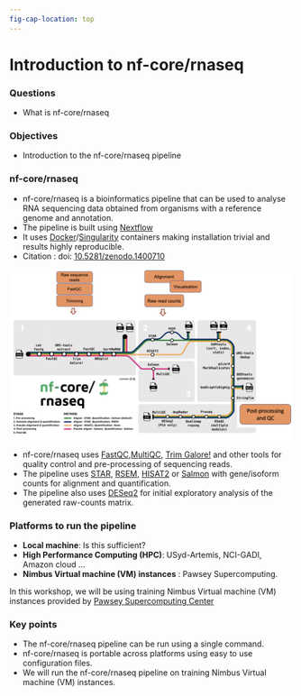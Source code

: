 ```yaml
---
fig-cap-location: top
---
```


# **Introduction to nf-core/rnaseq**

<div class="questions">

### **Questions**

- What is nf-core/rnaseq
</div>  

<div class="objectives">

### **Objectives**

- Introduction to the nf-core/rnaseq pipeline
</div>  


### **nf-core/rnaseq**

- nf-core/rnaseq is a bioinformatics pipeline that can be used to analyse RNA sequencing data obtained from organisms with a reference genome and annotation.
- The pipeline is built using [Nextflow](https://www.nextflow.io/)
-  It uses [Docker](https://www.docker.com/)/[Singularity](https://sylabs.io/) containers making installation trivial and results highly reproducible. 
-  Citation : doi: [10.5281/zenodo.1400710](https://doi.org/10.5281/zenodo.1400710)


![](/fig/typical_and_nfcore_merged.png)

- nf-core/rnaseq uses [FastQC](https://www.bioinformatics.babraham.ac.uk/projects/fastqc/),[MultiQC](http://multiqc.info/), [Trim Galore!](https://www.bioinformatics.babraham.ac.uk/projects/trim_galore/) and other tools for quality control and pre-processing of sequencing reads.
- The pipeline uses [STAR](https://github.com/alexdobin/STAR), [RSEM](https://github.com/deweylab/RSEM), [HISAT2](https://ccb.jhu.edu/software/hisat2/index.shtml) or [Salmon](https://combine-lab.github.io/salmon/) with gene/isoform counts for alignment and quantification.
- The pipeline also uses [DESeq2](https://bioconductor.org/packages/release/bioc/html/DESeq2.html) for initial exploratory analysis of the generated raw-counts matrix.


### **Platforms to run the pipeline**
- **Local machine**: Is this sufficient?
- **High Performance Computing (HPC)**: USyd-Artemis, NCI-GADI, Amazon cloud ...
- **Nimbus Virtual machine (VM) instances** : Pawsey Supercomputing.  

In this workshop, we will be using training Nimbus Virtual machine (VM) instances provided by [Pawsey Supercomputing Center](https://pawsey.org.au/)

<div class="keypoints">

### **Key points**
- The nf-core/rnaseq pipeline can be run using a single command.
- nf-core/rnaseq is portable across platforms using easy to use configuration files.
- We will run the nf-core/rnaseq pipeline on training Nimbus Virtual machine (VM) instances.
</div>  
